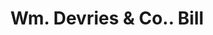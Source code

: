 ---
doi: 10.7916/D8J404KN
date_other: '1870'
date_other_textual: 1870-1879
form: printed ephemera
genre:
- Invoices
name:
- Wm. Devries & Co.
object_in_context_url: https://biggert.cul.columbia.edu/items/view/ave_biggert_00567
subject_hierarchical_geographic:
- Baltimore, Maryland, United States
subject_name:
- Wm. Devries & Co.
title: Wm. Devries & Co.. Bill
sort_title: Wm. Devries & Co.. Bill
call_number: ave_biggert_00567
coordinates:
- 39.28333333333333,-76.61666666666666
pid: ave_biggert_00567
identifiers: ave_biggert_00567
thumbnail: https://derivativo-3.library.columbia.edu/iiif/2/ldpd:343681/full/!256,256/0/native.jpg
permalink: "/items/ave_biggert_00567/"
layout: iiif-image-page
---